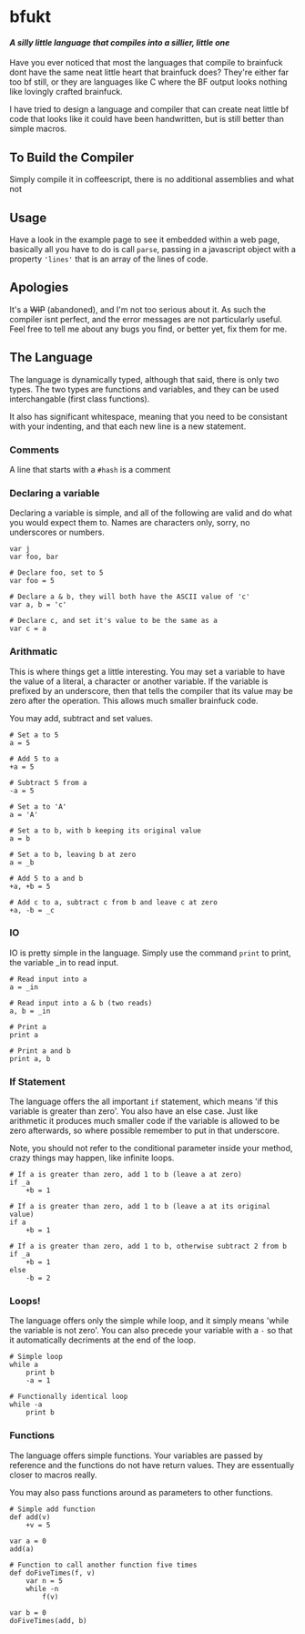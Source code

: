 # bfukt

#### *A silly little language that compiles into a sillier, little one*

Have you ever noticed that most the languages that compile to brainfuck dont 
have the same neat little heart that brainfuck does? They're either far too bf
still, or they are languages like C where the BF output looks nothing like
lovingly crafted brainfuck.

I have tried to design a language and compiler that can create neat little bf
code that looks like it could have been handwritten, but is still better than
simple macros.

## To Build the Compiler
Simply compile it in coffeescript, there is no additional assemblies and what 
not

## Usage
Have a look in the example page to see it embedded within a web page, basically
all you have to do is call `parse`, passing in a javascript object with a 
property `'lines'` that is an array of the lines of code.

## Apologies
It's a ~~WIP~~ (abandoned), and I'm not too serious about it. As such the compiler isnt perfect,
and the error messages are not particularly useful. Feel free to tell me about
any bugs you find, or better yet, fix them for me.

## The Language
The language is dynamically typed, although that said, there is only two types.
The two types are functions and variables, and they can be used interchangable 
(first class functions).

It also has significant whitespace, meaning that you need to be consistant with
your indenting, and that each new line is a new statement.

### Comments
A line that starts with a `#hash` is a comment

### Declaring a variable
Declaring a variable is simple, and all of the following are valid and do what
you would expect them to. Names are characters only, sorry, no underscores or 
numbers.

```
var j
var foo, bar

# Declare foo, set to 5
var foo = 5

# Declare a & b, they will both have the ASCII value of 'c'
var a, b = 'c'

# Declare c, and set it's value to be the same as a
var c = a
```

### Arithmatic
This is where things get a little interesting. You may set a variable to have
the value of a literal, a character or another variable. If the variable is 
prefixed by an underscore, then that tells the compiler that its value may
be zero after the operation. This allows much smaller brainfuck code.

You may add, subtract and set values.

```
# Set a to 5
a = 5

# Add 5 to a
+a = 5

# Subtract 5 from a
-a = 5

# Set a to 'A'
a = 'A'

# Set a to b, with b keeping its original value
a = b

# Set a to b, leaving b at zero
a = _b

# Add 5 to a and b
+a, +b = 5

# Add c to a, subtract c from b and leave c at zero
+a, -b = _c
```

### IO
IO is pretty simple in the language. Simply use the command `print` to print, 
the variable _in to read input.

```
# Read input into a
a = _in

# Read input into a & b (two reads)
a, b = _in

# Print a
print a

# Print a and b
print a, b
```

### If Statement
The language offers the all important `if` statement, which means 'if this
variable is greater than zero'. You also have an else case. Just like arithmetic
it produces much smaller code if the variable is allowed to be zero afterwards,
so where possible remember to put in that underscore.

Note, you should not refer to the conditional parameter inside your method, 
crazy things may happen, like infinite loops.

```
# If a is greater than zero, add 1 to b (leave a at zero)
if _a
	+b = 1

# If a is greater than zero, add 1 to b (leave a at its original value)
if a
	+b = 1

# If a is greater than zero, add 1 to b, otherwise subtract 2 from b
if _a
	+b = 1
else
	-b = 2
```

### Loops!
The language offers only the simple while loop, and it simply means 'while the
variable is not zero'. You can also precede your variable with a `-` so that it
automatically decriments at the end of the loop.

```
# Simple loop
while a
	print b
	-a = 1

# Functionally identical loop
while -a
	print b
```

### Functions
The language offers simple functions. Your variables are passed by reference and
the functions do not have return values. They are essentually closer to macros
really.

You may also pass functions around as parameters to other functions.

```
# Simple add function
def add(v)
	+v = 5

var a = 0
add(a)

# Function to call another function five times
def doFiveTimes(f, v)
	var n = 5
	while -n
		f(v)

var b = 0
doFiveTimes(add, b)
```
